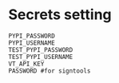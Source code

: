 # Secrets setting
```
PYPI_PASSWORD
PYPI_USERNAME
TEST_PYPI_PASSWORD
TEST_PYPI_USERNAME
VT_API_KEY
PASSWORD #for signtools
```